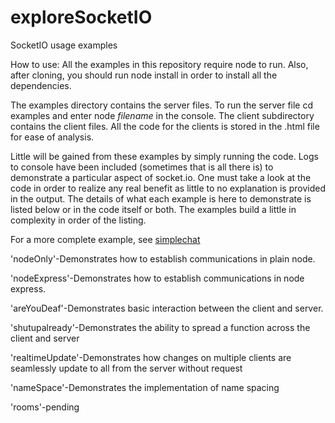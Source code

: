 exploreSocketIO
===============

SocketIO usage examples

How to use:
All the examples in this repository require node to run. Also, after cloning, you should run node install in order to install all the dependencies.

The examples directory contains the server files. To run the server file cd examples and enter node <i>filename</i> in the console.
The client subdirectory contains the client files. All the code for the clients is stored in the .html file for ease of analysis.

Little will be gained from these examples by simply running the code. Logs to console have been included (sometimes that is all there is) to demonstrate a particular aspect of socket.io. One must take a look at the code in order to realize any real benefit as little to no explanation is provided in the output. The details of what each example is here to demonstrate is listed below or in the code itself or both. The examples build a little in complexity in order of the listing.

For a more complete example, see <a href="https://github.com/dcorns/simplechat">simplechat</a>

'nodeOnly'-Demonstrates how to establish communications in plain node.

'nodeExpress'-Demonstrates how to establish communications in node express.

'areYouDeaf'-Demonstrates basic interaction between the client and server.

'shutupalready'-Demonstrates the ability to spread a function across the client and server

'realtimeUpdate'-Demonstrates how changes on multiple clients are seamlessly update to all from the server without request

'nameSpace'-Demonstrates the implementation of name spacing

'rooms'-pending

